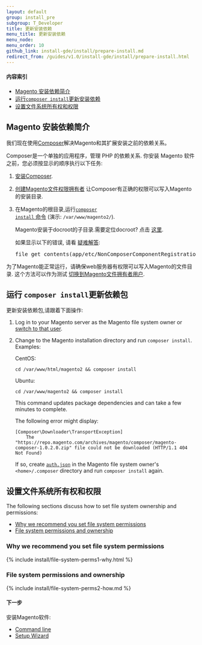 ```yaml
---
layout: default
group: install_pre
subgroup: T_Developer
title: 更新安装依赖
menu_title: 更新安装依赖
menu_node:
menu_order: 10
github_link: install-gde/install/prepare-install.md
redirect_from: /guides/v1.0/install-gde/install/prepare-install.html
---
```


#### 内容索引

*	<a href="#install-update-depend">Magento 安装依赖简介</a>
*	<a href="#install-composer-install">运行`composer install`更新安装依赖</a>
*	<a href="#instgde-prereq-compose-access">设置文件系统所有权和权限</a>

  
<h2 id="install-update-depend">Magento 安装依赖简介</h2>
我们现在使用<a href="http://getcomposer.org">Composer</a>解决Magento和其扩展安装之前的依赖关系。

Composer是一个单独的应用程序，管理 PHP 的依赖关系. 你安装 Magento 软件之前，您必须按显示的顺序执行以下任务:

1.	<a href="{{ site.gdeurl }}install-gde/prereq/dev_install.html">安装Composer</a>.
2.	<a href="{{ site.gdeurl }}install-gde/prereq/apache-user.html">创建Magento文件权限拥有者</a> 让Composer有正确的权限可以写入Magento的安装目录.
2.	在Magento的根目录,运行<a href="#install-composer-install"><code>composer install</code> 命令</a> (演示: `/var/www/magento2/`).

	Magento安装于docroot的子目录.需要定位docroot? 点击 <a href="{{ site.gdeurl }}install-gde/basics/basics_docroot.html">这里</a>.

	<div class="bs-callout bs-callout-info" id="info">
  		<p>如果显示以下的错误, 请看 <a href="{{ site.gdeurl }}install-gde/trouble/tshoot_composer-fail.html">疑难解答</a>:</p>
  		<pre>file_get_contents(app/etc/NonComposerComponentRegistration.php): failed to open stream: No such file or directory</pre>
	</div>

为了Magento能正常运行，请确保web服务器有权限可以写入Magento的文件目录. 这个方法可以作为测试 <a href="{{ site.gdeurl }}install-gde/prereq/apache-user.html#install-update-depend-user-switch">切换到Magento文件拥有者用户</a>.

<h2 id="install-composer-install">运行 <code>composer install</code>更新依赖包</h2>
更新安装依赖包,请跟着下面操作:

1.	Log in to your Magento server as the Magento file system owner or <a href="{{ site.gdeurl }}install-gde/prereq/apache-user.html">switch to that user</a>.
2.	Change to the Magento installation directory and run `composer install`. Examples:

	CentOS:

		cd /var/www/html/magento2 && composer install

	Ubuntu:

		cd /var/www/magento2 && composer install

	This command updates package dependencies and can take a few minutes to complete.

	The following error might display:

		[Composer\Downloader\TransportException]
			The "https://repo.magento.com/archives/magento/composer/magento-composer-1.0.2.0.zip" file could not be downloaded (HTTP/1.1 404 Not Found)

	If so, create <a href="{{ site.gdeurl }}install-gde/prereq/dev_install.html#instgde-prereq-compose-clone-auth">`auth.json`</a> in the Magento file system owner's `<home>/.composer` directory and run `composer install` again.

<h2 id="instgde-prereq-compose-access">设置文件系统所有权和权限</h2>
The following sections discuss how to set file system ownership and permissions:

*	<a href="#install-perms-import">Why we recommend you set file system permissions</a>
*	<a href="#install-perms-set">File system permissions and ownership</a>

<h3 id="install-perms-import">Why we recommend you set file system permissions</h3>
{% include install/file-system-perms1-why.html %}

<h3 id="install-perms-set">File system permissions and ownership</h3>
{% include install/file-system-perms2-how.md %}

#### 下一步
安装Magento软件:

*	<a href="{{ site.gdeurl }}install-gde/install/cli/install-cli.html">Command line</a>
*	<a href="{{ site.gdeurl }}install-gde/install/web/install-web.html">Setup Wizard</a>

